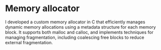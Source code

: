<h1>
    Memory allocator
</h1>
I developed a custom memory allocator in C that efficiently manages dynamic memory allocations using a metadata structure for each memory block. 
It supports both malloc and calloc, and implements techniques for managing fragmentation, including coalescing free blocks to reduce external fragmentation.

